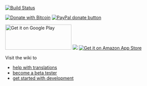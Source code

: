[![Build Status](https://travis-ci.org/tasks/tasks.svg?branch=master)](https://travis-ci.org/tasks/tasks)

[![Donate with Bitcoin](https://img.shields.io/badge/bitcoin-donate-yellow.svg)](https://en.cryptobadges.io/donate/136mW34jW3cmZKhxuTDn3tHXMRwbbaRU8s)
[![PayPal donate button](https://img.shields.io/badge/paypal-donate-yellow.svg)](https://www.paypal.com/cgi-bin/webscr?cmd=_donations&business=alex@tasks.org)

<a href='https://play.google.com/store/apps/details?id=org.tasks&utm_source=global_co&utm_medium=prtnr&utm_content=Mar2515&utm_campaign=PartBadge&pcampaignid=MKT-Other-global-all-co-prtnr-py-PartBadge-Mar2515-1'><img alt='Get it on Google Play' src='https://play.google.com/intl/en_us/badges/images/generic/en_badge_web_generic.png' width="210" height="80"/></a>
<a href='https://f-droid.org/repository/browse/?fdid=org.tasks'><img src='https://f-droid.org/wiki/images/f/ff/F-Droid-button_available-on_bigger.png' /></a>
[![Get it on Amazon App Store](https://images-na.ssl-images-amazon.com/images/G/01/mobile-apps/devportal2/res/images/amazon-underground-app-us-black.png)](https://www.amazon.com/gp/product/B00QHGTL7O/ref=mas_pm_tasks_astrid_to_do_list_clone)

Visit the wiki to
* [help with translations](https://github.com/tasks/tasks/wiki/Translations)
* [become a beta tester](https://github.com/tasks/tasks/wiki/Beta-Testing)
* [get started with development](https://github.com/tasks/tasks/wiki/Getting-Started-with-Development)
